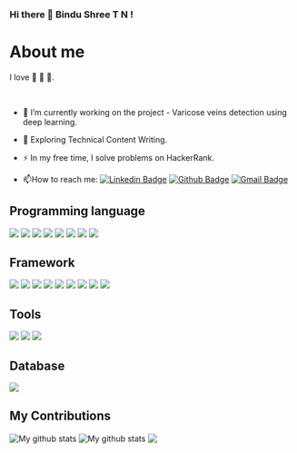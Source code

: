 ### Hi there 👋 Bindu Shree T N !
# About me 
I love :book: 🍫 :tea:.

<img src="https://media.tenor.com/S59bPkT0pqcAAAAC/programming.gif" alt=""/>
<img src="https://komarev.com/ghpvc/?username=Bindushreetn&style=flat-square&color=blue" alt=""/>

- :telescope: I’m currently working on the project - Varicose veins detection using deep learning. 

- :seedling: Exploring Technical Content Writing.

- :zap: In my free time, I solve problems on HackerRank.

- :mailbox:How to reach me: [![Linkedin Badge](https://img.shields.io/badge/-bindu-blue?style=flat&logo=Linkedin&logoColor=white)](https://www.linkedin.com/in/bindushree-t-n-2399b4228)
[![Github Badge](https://img.shields.io/badge/-bindu-orange?style=flat&logo=Github&logoColor=white)](https://github.com/Bindushreetn/Bindushreetn)
[![Gmail Badge](https://img.shields.io/badge/-bindu-red?style=flat&logo=Gmail&logoColor=white)](tnbindushreetn@gmail.com)

## Programming language
<p>
  <img src="https://img.shields.io/badge/Python-3776AB?style=for-the-badge&logo=python&logoColor=white" />
  <img src="https://img.shields.io/badge/HTML-E34F26?style=for-the-badge&logo=html&logoColor=white" />
  <img src="https://img.shields.io/badge/CSS-1572B6?style=for-the-badge&logo=css&logoColor=white" />
  <img src="https://img.shields.io/badge/JavaScript-323330?style=for-the-badge&logo=javascript&logoColor=F7DF1E" />
  <img src="https://img.shields.io/badge/C-00599C?style=for-the-badge&logo=c&logoColor=white" />
  <img src="https://img.shields.io/badge/C%2B%2B-00599C?style=for-the-badge&logo=c%2B%2B&logoColor=white" />
  <img src="https://img.shields.io/badge/Java-ED8B00?style=for-the-badge&logo=java&logoColor=white" />
  <img src="https://img.shields.io/badge/PHP-777BB4?style=for-the-badge&logo=php&logoColor=white" />
</p>

## Framework
<p>
  <img src="https://img.shields.io/badge/Bootstrap-563D7C?style=for-the-badge&logo=bootstrap&logoColor=white" />
  <img src="https://img.shields.io/badge/OpenCV-CC342D?style=for-the-badge&logo=opencv&logoColor=white" />
  <img src="https://img.shields.io/badge/Numpy-3776AB?style=for-the-badge&logo=numpy&logoColor=white" />
  <img src="https://img.shields.io/badge/Pandas-339933?style=for-the-badge&logo=pandas&logoColor=white" />
  <img src="https://img.shields.io/badge/Docker-3776AB?style=for-the-badge&logo=docker&logoColor=white" />
  <img src="https://img.shields.io/badge/Kubernetes-3776AB?style=for-the-badge&logo=kubernetes&logoColor=white" />
  <img src="https://img.shields.io/badge/Matplotlib-563D7C?style=for-the-badge&logo=matplotlib&logoColor=white" />
  <img src="https://img.shields.io/badge/Pyplot-563D7C?style=for-the-badge&logo=pyplot&logoColor=white" />
  <img src="https://img.shields.io/badge/TensorFlow-ED8B00?style=for-the-badge&logo=tensorflow&logoColor=white" />
</p>

## Tools
<p>
  <img src="https://img.shields.io/badge/Visual_Studio_Code-0078D4?style=for-the-badge&logo=visual%20studio%20code&logoColor=white" />
  <img src="https://img.shields.io/badge/Eclipse-2C2255?style=for-the-badge&logo=eclipse&logoColor=white" />
  <img src="https://img.shields.io/badge/Canva-2C2255?style=for-the-badge&logo=canva&logoColor=white" />
</p>

## Database
<p>
  <img src="https://img.shields.io/badge/MySQL-00000F?style=for-the-badge&logo=mysql&logoColor=white" />
</p>

## My Contributions

<img align="center" src="https://github-readme-streak-stats.herokuapp.com?user=Bindushreetn&theme=vue-dark&hide_border=true&date_format=M%20j%5B%2C%20Y%5D" alt="My github stats"/>

<img align="center" src="https://github-readme-stats.vercel.app/api?username=Bindushreetn&show_icons=true&include_all_commits=true&theme=cobalt&hide_border=true" alt="My github stats" /> 

<img align="center" src="https://github-readme-stats.vercel.app/api/top-langs/?username=Bindushreetn&layout=compact&theme=cobalt&hide_border=true" />



